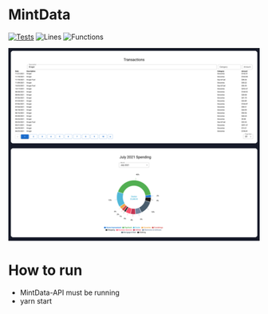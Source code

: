 # MintData
[![Tests](https://github.com/reserad/MintData-UI/actions/workflows/jest.yml/badge.svg)](https://github.com/reserad/MintData-UI/actions/workflows/jest.yml)
![Lines](https://img.shields.io/badge/lines-62.84%25-red.svg?style=flat)
![Functions](https://img.shields.io/badge/functions-44.82%25-red.svg?style=flat)

![Screenshot](docs/readme_image.png?raw=true "Title")

# How to run
- MintData-API must be running
- yarn start